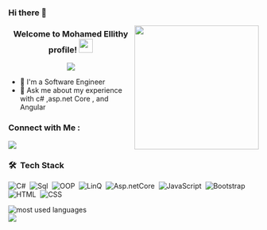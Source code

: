 ### Hi there 👋

<img width="250" align="right" src="https://c.tenor.com/_DOBjnGspYAAAAAM/code-coding.gif">

<h3 align="center">
  Welcome to Mohamed Ellithy  profile!
  <img src="https://media.giphy.com/media/hvRJCLFzcasrR4ia7z/giphy.gif" width="28">
</h3>

<!-- Typing SVG by DenverCoder1 - https://github.com/DenverCoder1/readme-typing-svg -->
<p align="center">
  <a href="https://github.com/DenverCoder1/readme-typing-svg"><img src="https://readme-typing-svg.herokuapp.com/?lines=Back End Devoloper ;Always%20learning%20new%20things&font=Fira%20Code&center=true&width=440&height=45&color=f75c7e&vCenter=true&size=22"></a>
</p> 

- 🏢 I'm a Software Engineer 
- 💬 Ask me about my experience with c# ,asp.net Core , and Angular
### Connect with Me :

<a href="https://www.linkedin.com/in/mohamed-el-sayed-54b80422a/" target="_blank"><img src="https://img.shields.io/badge/-Mohamed Ellithy -0077B5?style=for-the-badge&logo=Linkedin&logoColor=white"/></a>
### 🛠 &nbsp;Tech Stack

![C#](https://img.shields.io/badge/-c#-05122A?style=flat&logo=C#)&nbsp;
![Sql](https://img.shields.io/badge/-Sql-05122A?style=flat&logo=Sql)&nbsp;
![OOP](https://img.shields.io/badge/-OOP-05122A?style=flat&logo=Oop)&nbsp;
![LinQ](https://img.shields.io/badge/-LinQ-05122A?style=flat&logo=LinQ)&nbsp;
![Asp.netCore](https://img.shields.io/badge/-Asp.netCore-05122A?style=flat&logo=Asp.netCore)&nbsp;
![JavaScript](https://img.shields.io/badge/-JavaScript-05122A?style=flat&logo=javascript)&nbsp;
![Bootstrap](https://img.shields.io/badge/-Bootstrap-05122A?style=flat&logo=bootstrap&logoColor=563D7C)&nbsp;
![HTML](https://img.shields.io/badge/-HTML-05122A?style=flat&logo=HTML5)&nbsp;
![CSS](https://img.shields.io/badge/-CSS-05122A?style=flat&logo=CSS3&logoColor=1572B6)&nbsp;






<img align="left" src="https://github-readme-stats.vercel.app/api/top-langs?username=yousefdergham&show_icons=true&locale=en&layout=compact&theme=radical" alt="most used languages" />
<br>
<a href="https://komarev.com/ghpvc/?username=yousefdergham&style=for-the-badge">
    <img src="https://komarev.com/ghpvc/?username=yousefdergham&style=for-the-badge">
</a>
